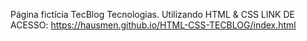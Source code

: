 Página fictícia TecBlog Tecnologias.
Utilizando HTML & CSS
LINK DE ACESSO:
https://hausmen.github.io/HTML-CSS-TECBLOG/index.html

